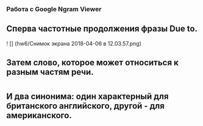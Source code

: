 ### Работа с Google Ngram Viewer
## Сперва частотные продолжения фразы Due to. 
! [] (hw6/Снимок экрана 2018-04-06 в 12.03.57.png)
## Затем слово, которое может относиться к разным частям речи. 
# 
## И два синонима: один характерный для британского английского, другой - для американского.
# 
